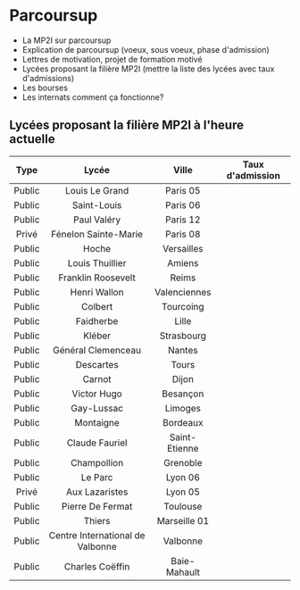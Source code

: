 # Parcoursup
 - La MP2I sur parcoursup
 - Explication de parcoursup (voeux, sous voeux, phase d'admission)
 - Lettres de motivation, projet de formation motivé
 - Lycées proposant la filière MP2I (mettre la liste des lycées avec taux d'admissions)
 - Les bourses
 - Les internats comment ça fonctionne?



## Lycées proposant la filière MP2I à l'heure actuelle

| Type    | Lycée | Ville | Taux d'admission |
|:-------:|:-----:|:-----:|:----------------:|
| Public | Louis Le Grand | Paris 05 ||
| Public | Saint-Louis | Paris 06 ||
| Public |Paul Valéry | Paris 12 ||
| Privé | Fénelon Sainte-Marie | Paris 08 ||
| Public | Hoche | Versailles ||
| Public | Louis Thuillier | Amiens ||
| Public | Franklin Roosevelt | Reims ||
| Public | Henri Wallon | Valenciennes ||
| Public | Colbert | Tourcoing ||
| Public | Faidherbe | Lille ||
| Public | Kléber | Strasbourg ||
| Public | Général Clemenceau | Nantes ||
| Public | Descartes | Tours ||
| Public | Carnot | Dijon ||
| Public | Victor Hugo | Besançon ||
| Public | Gay-Lussac | Limoges ||
| Public | Montaigne | Bordeaux ||
| Public | Claude Fauriel | Saint-Etienne ||
| Public | Champollion | Grenoble ||
| Public | Le Parc | Lyon 06 ||
| Privé | Aux Lazaristes | Lyon 05 ||
| Public | Pierre De Fermat | Toulouse ||
| Public | Thiers | Marseille 01 ||
| Public | Centre International de Valbonne | Valbonne||
| Public | Charles Coëffin | Baie-Mahault ||
